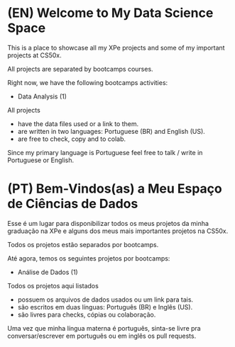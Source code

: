 # (EN) Welcome to My Data Science Space


This is a place to showcase all my XPe projects and some of my important projects at CS50x.

All projects are separated by bootcamps courses. 

Right now, we have the following bootcamps activities:
 * Data Analysis (1)

All projects
  * have the data files used or a link to them.
  * are written in two languages: Portuguese (BR) and English (US).
  * are free to check, copy and to colab.
  
Since my primary language is Portuguese feel free to talk / write in Portuguese or English.

# (PT) Bem-Vindos(as) a Meu Espaço de Ciências de Dados


Esse é um lugar para disponibilizar todos os meus projetos da minha graduação na XPe e alguns dos meus mais importantes projetos na CS50x.

Todos os projetos estão separados por bootcamps. 

Até agora, temos os seguintes projetos por bootcamps:
 * Análise de Dados (1)

Todos os projetos aqui listados
  * possuem os arquivos de dados usados ou um link para tais.
  * são escritos em duas línguas: Português (BR) e Inglês (US).
  * são livres para checks, cópias ou colaboração.
  
Uma vez que minha língua materna é português, sinta-se livre pra conversar/escrever em português ou em inglês os pull requests.

